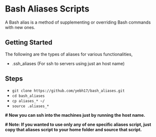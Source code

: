 # Bash Aliases Scripts

A Bash alias is a method of supplementing or overriding Bash commands with new ones.

## Getting Started

The following are the types of aliases for various functionalities,

-	.ssh_aliases (For ssh to servers using just an host name)

## Steps

-	`git clone https://github.com/yebh17/bash_aliases.git`
-   `cd bash_aliases`
-	`cp aliases_* ~/`
-	`source .aliases_*`

**# Now you can ssh into the machines just by running the host name.**

**# Note: If you wanted to use only any of one specific aliases script, just copy that aliases script to your home folder and source that script.**
